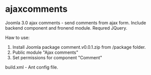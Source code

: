 ajaxcomments
============

Joomla 3.0 ajax comments - send comments from ajax form.
Include backend component and fronend module.
Requred JQuery.

Haw to use:
1. Install Joomla package comment.v0.0.1.zip from /package folder.
2. Public module "Ajax comments"
3. Set permissions for component "Comment"

build.xml - Ant config file.
